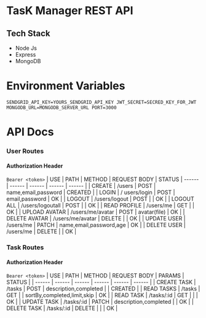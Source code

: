 # TasK Manager REST API
## Tech Stack
- Node Js
- Express
- MongoDB
# Environment Variables
``SENDGRID_API_KEY=YOURS_SENDGRID_API_KEY
JWT_SECRET=SECRED_KEY_FOR_JWT
MONGODB_URL=MONGODB_SERVER_URL
PORT=3000``
# API Docs
### User Routes
#### Authorization Header
`Bearer <token>`
| USE | PATH | METHOD | REQUEST BODY | STATUS
| ------ | ------ | ------ | ------ | ------ |
| CREATE | /users | POST | name,email,password | CREATED |
| LOGIN | / users/login | POST | email,password | OK |
| LOGOUT | /users/logout | POST |  | OK |
| LOGOUT ALL | /users/logoutall | POST |  | OK |
| READ PROFILE | /users/me | GET |  | OK |
| UPLOAD AVATAR | /users/me/avatar | POST | avatar(file)  | OK |
| DELETE AVATAR | /users/me/avatar | DELETE |   | OK |
| UPDATE USER | /users/me | PATCH | name,email,password,age | OK |
| DELETE USER | /users/me | DELETE |  | OK |

### Task Routes
#### Authorization Header
`Bearer <token>`
| USE | PATH | METHOD | REQUEST BODY | PARAMS | STATUS |
| ------ | ------ | ------ | ------ | ------ | ------ |
| CREATE TASK | /tasks | POST | description,completed |  | CREATED |
| READ TASKS | /tasks | GET |  | sortBy,completed,limit,skip | OK |
| READ TASK | /tasks/:id | GET |  |  | OK |
| UPDATE TASK | /tasks/:id | PATCH | description,completed |  | OK |
| DELETE TASK | /tasks/:id | DELETE |  |  | OK |


  
